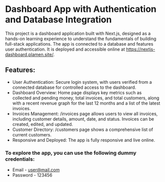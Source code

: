 # Dashboard App with Authentication and Database Integration

This project is a dashboard application built with Next.js, designed as a hands-on learning experience to understand the fundamentals of building full-stack applications. The app is connected to a database and features user authentication. It is deployed and accessible online at https://nextjs-dashboard.plamen.site/.

## Features:
- User Authentication: Secure login system, with users verified from a connected database for controlled access to the dashboard.
- Dashboard Overview: Home page displays key metrics such as collected and pending money, total invoices, and total customers, along with a recent revenue graph for the last 12 months and a list of the latest invoices.
- Invoices Management: /invoices page allows users to view all invoices, including customer details, amount, date, and status. Invoices can be created, edited, and updated.
- Customer Directory: /customers page shows a comprehensive list of current customers.
- Responsive and Deployed: The app is fully responsive and live online.
  
### To explore the app, you can use the following dummy credentials:
- Email - user@mail.com
- Password - 123456
